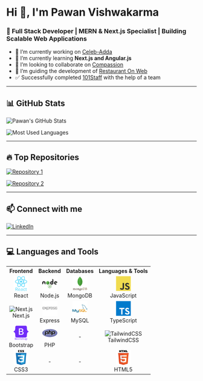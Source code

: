 # Hi 👋, I'm Pawan Vishwakarma
### 🌟 Full Stack Developer | MERN & Next.js Specialist | Building Scalable Web Applications

- 🔭 I’m currently working on [Celeb-Adda](https://celebadda.com/)
- 🌱 I’m currently learning **Next.js and Angular.js**
- 👯 I’m looking to collaborate on [Compassion](https://cukwebsite.co.uk/)
- 🤝 I’m guiding the development of [Restaurant On Web](https://restaurantonweb.mydevsystems.com/)
- ✅ Successfully completed [101Staff](https://101staff.co.uk/) with the help of a team

---

## 📊 GitHub Stats

![Pawan's GitHub Stats](https://github-readme-stats.vercel.app/api?username=Er-PawanVishwakarma&show_icons=true&theme=radical&count_private=true)

![Most Used Languages](https://github-readme-stats.vercel.app/api/top-langs/?username=Er-PawanVishwakarma&layout=compact&theme=radical)

---

## 🔥 Top Repositories

[![Repository 1](https://github-readme-stats.vercel.app/api/pin/?username=Er-PawanVishwakarma&repo=github-readme-stats&theme=radical)](https://github.com/Er-PawanVishwakarma/github-readme-stats)

[![Repository 2](https://github-readme-stats.vercel.app/api/pin/?username=Er-PawanVishwakarma&repo=anuraghazra.github.io&theme=radical)](https://github.com/Er-PawanVishwakarma/anuraghazra.github.io)

---

## 📫 Connect with me
[![LinkedIn](https://img.shields.io/badge/LinkedIn-Connect-blue?style=flat&logo=linkedin)](https://www.linkedin.com/in/pawan-vishwakarma-591659234/)

---

## 💻 Languages and Tools

<table>
  <tr>
    <th>Frontend</th>
    <th>Backend</th>
    <th>Databases</th>
    <th>Languages & Tools</th>
  </tr>
  <tr>
    <td align="center"><img src="https://raw.githubusercontent.com/devicons/devicon/master/icons/react/react-original-wordmark.svg" alt="React" width="40" height="40"/><br>React</td>
    <td align="center"><img src="https://raw.githubusercontent.com/devicons/devicon/master/icons/nodejs/nodejs-original-wordmark.svg" alt="Node.js" width="40" height="40"/><br>Node.js</td>
    <td align="center"><img src="https://raw.githubusercontent.com/devicons/devicon/master/icons/mongodb/mongodb-original-wordmark.svg" alt="MongoDB" width="40" height="40"/><br>MongoDB</td>
    <td align="center"><img src="https://raw.githubusercontent.com/devicons/devicon/master/icons/javascript/javascript-original.svg" alt="JavaScript" width="40" height="40"/><br>JavaScript</td>
  </tr>
  <tr>
    <td align="center"><img src="https://cdn.worldvectorlogo.com/logos/nextjs-2.svg" alt="Next.js" width="40" height="40"/><br>Next.js</td>
    <td align="center"><img src="https://raw.githubusercontent.com/devicons/devicon/master/icons/express/express-original-wordmark.svg" alt="Express" width="40" height="40"/><br>Express</td>
    <td align="center"><img src="https://raw.githubusercontent.com/devicons/devicon/master/icons/mysql/mysql-original-wordmark.svg" alt="MySQL" width="40" height="40"/><br>MySQL</td>
    <td align="center"><img src="https://raw.githubusercontent.com/devicons/devicon/master/icons/typescript/typescript-original.svg" alt="TypeScript" width="40" height="40"/><br>TypeScript</td>
  </tr>
  <tr>
    <td align="center"><img src="https://raw.githubusercontent.com/devicons/devicon/master/icons/bootstrap/bootstrap-plain-wordmark.svg" alt="Bootstrap" width="40" height="40"/><br>Bootstrap</td>
    <td align="center"><img src="https://raw.githubusercontent.com/devicons/devicon/master/icons/php/php-original.svg" alt="PHP" width="40" height="40"/><br>PHP</td>
    <td align="center">-</td>
    <td align="center"><img src="https://www.vectorlogo.zone/logos/tailwindcss/tailwindcss-icon.svg" alt="TailwindCSS" width="40" height="40"/><br>TailwindCSS</td>
  </tr>
  <tr>
    <td align="center"><img src="https://raw.githubusercontent.com/devicons/devicon/master/icons/css3/css3-original-wordmark.svg" alt="CSS3" width="40" height="40"/><br>CSS3</td>
    <td align="center">-</td>
    <td align="center">-</td>
    <td align="center"><img src="https://raw.githubusercontent.com/devicons/devicon/master/icons/html5/html5-original-wordmark.svg" alt="HTML5" width="40" height="40"/><br>HTML5</td>
  </tr>
</table>


